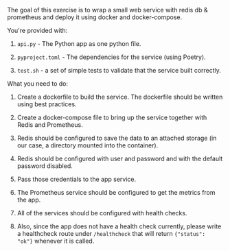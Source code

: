 The goal of this exercise is to wrap a small web service with redis
db & prometheus and deploy it using docker and docker-compose.

You're provided with:

1. `api.py` - The Python app as one python file.

2. `pyproject.toml` - The dependencies for the service (using Poetry).

3. `test.sh` - a set of simple tests to validate that the service built
   correctly.

What you need to do:

1. Create a dockerfile to build the service. The dockerfile should be written
   using best practices.

2. Create a docker-compose file to bring up the service together with
  Redis and Prometheus.

3. Redis should be configured to save the data to an attached storage
   (in our case, a directory mounted into the container).

4. Redis should be configured with user and password and with the default
   password disabled.

5. Pass those credentials to the app service.

6. The Prometheus service should be configured to get the metrics from the app.

7. All of the services should be configured with health checks. 

8. Also, since the app does not have a health check currently, please write
   a healthcheck route under `/healthcheck` that will return `{"status": "ok"}`
   whenever it is called.
